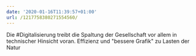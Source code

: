 ```yaml
---
date: '2020-01-16T11:39:57+01:00'
url: /1217758380271554560/
---
```

Die #Digitalisierung treibt die Spaltung der Gesellschaft vor allem in technischer Hinsicht voran. Effizienz und "bessere Grafik" zu Lasten der Natur
